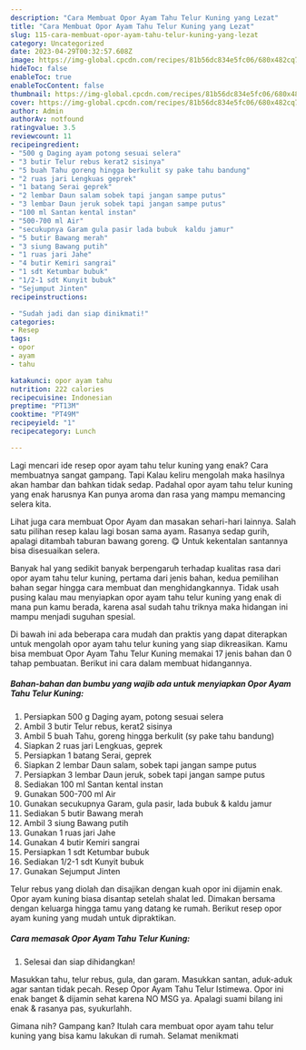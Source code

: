 ```yaml
---
description: "Cara Membuat Opor Ayam Tahu Telur Kuning yang Lezat"
title: "Cara Membuat Opor Ayam Tahu Telur Kuning yang Lezat"
slug: 115-cara-membuat-opor-ayam-tahu-telur-kuning-yang-lezat
category: Uncategorized
date: 2023-04-29T00:32:57.608Z
image: https://img-global.cpcdn.com/recipes/81b56dc834e5fc06/680x482cq70/opor-ayam-tahu-telur-kuning-foto-resep-utama.jpg
hideToc: false
enableToc: true
enableTocContent: false
thumbnail: https://img-global.cpcdn.com/recipes/81b56dc834e5fc06/680x482cq70/opor-ayam-tahu-telur-kuning-foto-resep-utama.jpg
cover: https://img-global.cpcdn.com/recipes/81b56dc834e5fc06/680x482cq70/opor-ayam-tahu-telur-kuning-foto-resep-utama.jpg
author: Admin
authorAv: notfound
ratingvalue: 3.5
reviewcount: 11
recipeingredient:
- "500 g Daging ayam potong sesuai selera"
- "3 butir Telur rebus kerat2 sisinya"
- "5 buah Tahu goreng hingga berkulit sy pake tahu bandung"
- "2 ruas jari Lengkuas geprek"
- "1 batang Serai geprek"
- "2 lembar Daun salam sobek tapi jangan sampe putus"
- "3 lembar Daun jeruk sobek tapi jangan sampe putus"
- "100 ml Santan kental instan"
- "500-700 ml Air"
- "secukupnya Garam gula pasir lada bubuk  kaldu jamur"
- "5 butir Bawang merah"
- "3 siung Bawang putih"
- "1 ruas jari Jahe"
- "4 butir Kemiri sangrai"
- "1 sdt Ketumbar bubuk"
- "1/2-1 sdt Kunyit bubuk"
- "Sejumput Jinten"
recipeinstructions:

- "Sudah jadi dan siap dinikmati!"
categories:
- Resep
tags:
- opor
- ayam
- tahu

katakunci: opor ayam tahu 
nutrition: 222 calories
recipecuisine: Indonesian
preptime: "PT13M"
cooktime: "PT49M"
recipeyield: "1"
recipecategory: Lunch

---
```



Lagi mencari ide resep opor ayam tahu telur kuning yang enak? Cara membuatnya sangat gampang. Tapi Kalau keliru mengolah maka hasilnya akan hambar dan bahkan tidak sedap. Padahal opor ayam tahu telur kuning yang enak harusnya Kan punya aroma dan rasa yang mampu memancing selera kita.


Lihat juga cara membuat Opor Ayam dan masakan sehari-hari lainnya. Salah satu pilihan resep kalau lagi bosan sama ayam. Rasanya sedap gurih, apalagi ditambah taburan bawang goreng. 😋 Untuk kekentalan santannya bisa disesuaikan selera.

Banyak hal yang sedikit banyak berpengaruh terhadap kualitas rasa dari opor ayam tahu telur kuning, pertama dari jenis bahan, kedua pemilihan bahan segar hingga cara membuat dan menghidangkannya. Tidak usah pusing kalau mau menyiapkan opor ayam tahu telur kuning yang enak di mana pun kamu berada, karena asal sudah tahu triknya maka hidangan ini mampu menjadi suguhan spesial.


Di bawah ini ada beberapa cara mudah dan praktis yang dapat diterapkan untuk mengolah opor ayam tahu telur kuning yang siap dikreasikan. Kamu bisa membuat Opor Ayam Tahu Telur Kuning memakai 17 jenis bahan dan 0 tahap pembuatan. Berikut ini cara dalam membuat hidangannya.

<!--inarticleads1-->

##### Bahan-bahan dan bumbu yang wajib ada untuk menyiapkan Opor Ayam Tahu Telur Kuning:

1. Persiapkan 500 g Daging ayam, potong sesuai selera
1. Ambil 3 butir Telur rebus, kerat2 sisinya
1. Ambil 5 buah Tahu, goreng hingga berkulit (sy pake tahu bandung)
1. Siapkan 2 ruas jari Lengkuas, geprek
1. Persiapkan 1 batang Serai, geprek
1. Siapkan 2 lembar Daun salam, sobek tapi jangan sampe putus
1. Persiapkan 3 lembar Daun jeruk, sobek tapi jangan sampe putus
1. Sediakan 100 ml Santan kental instan
1. Gunakan 500-700 ml Air
1. Gunakan secukupnya Garam, gula pasir, lada bubuk &amp; kaldu jamur
1. Sediakan 5 butir Bawang merah
1. Ambil 3 siung Bawang putih
1. Gunakan 1 ruas jari Jahe
1. Gunakan 4 butir Kemiri sangrai
1. Persiapkan 1 sdt Ketumbar bubuk
1. Sediakan 1/2-1 sdt Kunyit bubuk
1. Gunakan Sejumput Jinten


Telur rebus yang diolah dan disajikan dengan kuah opor ini dijamin enak. Opor ayam kuning biasa disantap setelah shalat Ied. Dimakan bersama dengan keluarga hingga tamu yang datang ke rumah. Berikut resep opor ayam kuning yang mudah untuk dipraktikan. 

<!--inarticleads2-->

##### Cara memasak Opor Ayam Tahu Telur Kuning:


1. Selesai dan siap dihidangkan!

Masukkan tahu, telur rebus, gula, dan garam. Masukkan santan, aduk-aduk agar santan tidak pecah. Resep Opor Ayam Tahu Telur Istimewa. Opor ini enak banget &amp; dijamin sehat karena NO MSG ya. Apalagi suami bilang ini enak &amp; rasanya pas, syukurlahh. 

Gimana nih? Gampang kan? Itulah cara membuat opor ayam tahu telur kuning yang bisa kamu lakukan di rumah. Selamat menikmati
